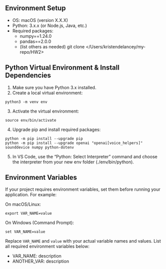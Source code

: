 ## Environment Setup

- OS: macOS (version X.X.X)
- Python: 3.x.x (or Node.js, Java, etc.)
- Required packages:
  - numpy==1.24.0
  - pandas==2.0.0
  - (list others as needed)
git clone </Users/kristendelancey/my-repo/HW2>

## Python Virtual Environment & Install Dependencies

1. Make sure you have Python 3.x installed.
2. Create a local virtual environment:
  ```
  python3 -m venv env
  ```
3. Activate the virtual environment:
  ```
  source env/bin/activate
  ```
4. Upgrade pip and install required packages:
  ```
  python -m pip install --upgrade pip
  python -m pip install --upgrade openai "openai[voice_helpers]" sounddevice numpy python-dotenv
  ```
5. In VS Code, use the “Python: Select Interpreter” command and choose the interpreter from your new env folder (./env/bin/python).

## Environment Variables

If your project requires environment variables, set them before running your application. For example:


On macOS/Linux:

```
export VAR_NAME=value
```

On Windows (Command Prompt):

```
set VAR_NAME=value
```

Replace `VAR_NAME` and `value` with your actual variable names and values. List all required environment variables below:

- VAR_NAME: description
- ANOTHER_VAR: description
